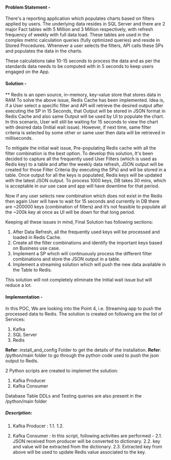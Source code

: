 #### Problem Statement - 

There's a reporting application which populates charts based on filters applied by users. The underlying data resides in SQL Server and there are 2 major Fact tables with 5 Million and 3 Million respectively, with refresh frequency of weekly with full data load. These tables are used in the complex metric calculation queries (fully optimized queries) and reside in Stored Procedures. Whenever a user selects the filters, API calls these SPs and populates the data in the charts.

These calculations take 10-15 seconds to process the data and as per the standards data needs to be computed with in 5 seconds to keep users engaged on the App.

#### Solution - 
** Redis is an open source, in-memory, key-value store that stores data in RAM
To solve the above issue, Redis Cache has been implemented. Idea is, if a User select a specific filter and API will retrieve the desired output after executing the SP in 15 Seconds, that Output will be stored in JSON format in Redis Cache and also same Output will be used by UI to populate the chart. In this scenario, User will still be waiting for 15 seconds to view the chart with desired data (Initial wait issue). However, if next time, same filter criteria is selected by some other or same user then data will be retrieved in milliseconds.

To mitigate the initial wait issue, Pre-populating Redis cache with all the filter combination is the best option. To develop this solution, It's been decided to capture all the frequently used User Filters (which is used as Redis key) to a table and after the weekly data refresh, JSON output will be created for those Filter Criteria (by executing the SPs) and will be stored in a table. Once output for all the keys is populated, Redis keys will be updated with the latest JSON output. To process 1000 keys, DB takes 30 mins, which is acceptable in our use case and app will have downtime for that period. 

Now if any user selects new combination which does not exist in the Redis then again User will have to wait for 15 seconds and currently in DB there are ~200000 keys (combination of filters) and it’s not feasible to populate all the ~200k key at once as UI will be down for that long period.

Keeping all these issues in mind, Final Solution has following sections:
1. After Data Refresh, all the frequently used keys will be processed and loaded in Redis Cache.
2. Create all the filter combinations and identify the important keys based on Business use case.
3. Implement a SP which will continuously process the different filter combinations and store the JSON output in a table.
4. Implement a streaming solution which will push the new data available in the Table to Redis. 

This solution will not completely eliminate the Initial wait issue but will reduce a lot. 


#### Implementation - 
In this POC, We are looking into the Point 4, i.e. Streaming app to push the processed data to Redis.
The solution is created on following are the list of Services:
1. Kafka
2. SQL Server
3. Redis

**Refer**: install_and_config Folder to get the details of the installation. 
**Refer**: /python/main folder to go through the python code used to push the json output to Redis. 

2 Python scripts are created to implemet the solution:
1. Kafka Producer
2. Kafka Consumer

Database Table DDLs and Testing queries are also present in the /python/main folder

##### Description:
1. Kafka Producer : 
    1.1. 
    1.2. 

2. Kafka Consumer : In this script, following activities are performed -
   2.1. JSON received from producer will be converted to dictionary.
   2.2. key and value will be extracted from the dictionary.
   2.3. Extracted key from above will be used to update Redis value associated to the key.
